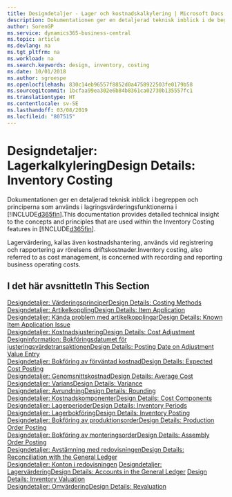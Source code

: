 ```yaml
---
title: Designdetaljer - Lager och kostnadskalkylering | Microsoft Docs
description: Dokumentationen ger en detaljerad teknisk inblick i de begrepp och principer som används i lagervärderingsfunktionerna i Business Central.
author: SorenGP
ms.service: dynamics365-business-central
ms.topic: article
ms.devlang: na
ms.tgt_pltfrm: na
ms.workload: na
ms.search.keywords: design, inventory, costing
ms.date: 10/01/2018
ms.author: sgroespe
ms.openlocfilehash: 830c14eb96557f8852d0a4758922503fe0179b58
ms.sourcegitcommit: 1bcfaa99ea302e6b84b8361ca02730b135557fc1
ms.translationtype: HT
ms.contentlocale: sv-SE
ms.lasthandoff: 03/08/2019
ms.locfileid: "807515"
---
```

# <a name="design-details-inventory-costing"></a><span data-ttu-id="2ad20-103">Designdetaljer: Lagerkalkylering</span><span class="sxs-lookup"><span data-stu-id="2ad20-103">Design Details: Inventory Costing</span></span>
<span data-ttu-id="2ad20-104">Dokumentationen ger en detaljerad teknisk inblick i begreppen och principerna som används i lagringsvärderingsfunktionerna i [!INCLUDE[d365fin](includes/d365fin_md.md)].</span><span class="sxs-lookup"><span data-stu-id="2ad20-104">This documentation provides detailed technical insight to the concepts and principles that are used within the Inventory Costing features in [!INCLUDE[d365fin](includes/d365fin_md.md)].</span></span>  

<span data-ttu-id="2ad20-105">Lagervärdering, kallas även kostnadshantering, används vid registrering och rapportering av rörelsens driftskostnader.</span><span class="sxs-lookup"><span data-stu-id="2ad20-105">Inventory costing, also referred to as cost management, is concerned with recording and reporting business operating costs.</span></span>  

## <a name="in-this-section"></a><span data-ttu-id="2ad20-106">I det här avsnittet</span><span class="sxs-lookup"><span data-stu-id="2ad20-106">In This Section</span></span>  
[<span data-ttu-id="2ad20-107">Designdetaljer: Värderingsprinciper</span><span class="sxs-lookup"><span data-stu-id="2ad20-107">Design Details: Costing Methods</span></span>](design-details-costing-methods.md)  
[<span data-ttu-id="2ad20-108">Designdetaljer: Artikelkoppling</span><span class="sxs-lookup"><span data-stu-id="2ad20-108">Design Details: Item Application</span></span>](design-details-item-application.md)  
[<span data-ttu-id="2ad20-109">Designdetaljer: Kända problem med artikelkopplingar</span><span class="sxs-lookup"><span data-stu-id="2ad20-109">Design Details: Known Item Application Issue</span></span>](design-details-inventory-zero-level-open-item-ledger-entries.md)  
[<span data-ttu-id="2ad20-110">Designdetaljer: Kostnadsjustering</span><span class="sxs-lookup"><span data-stu-id="2ad20-110">Design Details: Cost Adjustment</span></span>](design-details-cost-adjustment.md)  
[<span data-ttu-id="2ad20-111">Designinformation: Bokföringsdatumet för justeringsvärdetransaktionen</span><span class="sxs-lookup"><span data-stu-id="2ad20-111">Design Details: Posting Date on Adjustment Value Entry</span></span>](design-details-inventory-adjustment-value-entry-posting-date.md)  
[<span data-ttu-id="2ad20-112">Designdetaljer: Bokföring av förväntad kostnad</span><span class="sxs-lookup"><span data-stu-id="2ad20-112">Design Details: Expected Cost Posting</span></span>](design-details-expected-cost-posting.md)  
[<span data-ttu-id="2ad20-113">Designdetaljer: Genomsnittskostnad</span><span class="sxs-lookup"><span data-stu-id="2ad20-113">Design Details: Average Cost</span></span>](design-details-average-cost.md)  
[<span data-ttu-id="2ad20-114">Designdetaljer: Varians</span><span class="sxs-lookup"><span data-stu-id="2ad20-114">Design Details: Variance</span></span>](design-details-variance.md)  
[<span data-ttu-id="2ad20-115">Designdetaljer: Avrundning</span><span class="sxs-lookup"><span data-stu-id="2ad20-115">Design Details: Rounding</span></span>](design-details-rounding.md)  
[<span data-ttu-id="2ad20-116">Designdetaljer: Kostnadskomponenter</span><span class="sxs-lookup"><span data-stu-id="2ad20-116">Design Details: Cost Components</span></span>](design-details-cost-components.md)  
[<span data-ttu-id="2ad20-117">Designdetaljer: Lagerperioder</span><span class="sxs-lookup"><span data-stu-id="2ad20-117">Design Details: Inventory Periods</span></span>](design-details-inventory-periods.md)  
[<span data-ttu-id="2ad20-118">Designdetaljer: Lagerbokföring</span><span class="sxs-lookup"><span data-stu-id="2ad20-118">Design Details: Inventory Posting</span></span>](design-details-inventory-posting.md)  
[<span data-ttu-id="2ad20-119">Designdetaljer: Bokföring av produktionsorder</span><span class="sxs-lookup"><span data-stu-id="2ad20-119">Design Details: Production Order Posting</span></span>](design-details-production-order-posting.md)  
[<span data-ttu-id="2ad20-120">Designdetaljer: Bokföring av monteringsorder</span><span class="sxs-lookup"><span data-stu-id="2ad20-120">Design Details: Assembly Order Posting</span></span>](design-details-assembly-order-posting.md)  
[<span data-ttu-id="2ad20-121">Designdetaljer: Avstämning med redovisningen</span><span class="sxs-lookup"><span data-stu-id="2ad20-121">Design Details: Reconciliation with the General Ledger</span></span>](design-details-reconciliation-with-the-general-ledger.md)  
<span data-ttu-id="2ad20-122">[Designdetaljer: Konton i redovisningen](design-details-accounts-in-the-general-ledger.md)
[Designdetaljer: Lagervärdering](design-details-inventory-valuation.md)</span><span class="sxs-lookup"><span data-stu-id="2ad20-122">[Design Details: Accounts in the General Ledger](design-details-accounts-in-the-general-ledger.md)
[Design Details: Inventory Valuation](design-details-inventory-valuation.md)</span></span>  
[<span data-ttu-id="2ad20-123">Designdetaljer: Omvärdering</span><span class="sxs-lookup"><span data-stu-id="2ad20-123">Design Details: Revaluation</span></span>](design-details-revaluation.md)
